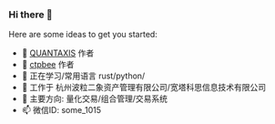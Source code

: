 ### Hi there 👋


Here are some ideas to get you started:


- 🔭 [QUANTAXIS](https://github.com/quantaxis/quantaxis) 作者
- 🔭 [ctpbee](https://github.com/ctpbee/ctpbee) 作者
- 🌱 正在学习/常用语言 rust/python/
- 👯 工作于 杭州波粒二象资产管理有限公司/宽塔科思信息技术有限公司
- 💬 主要方向: 量化交易/组合管理/交易系统
- 📫 微信ID: some_1015

